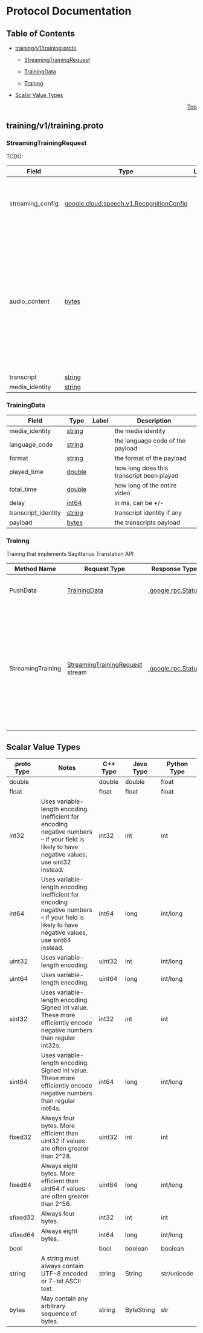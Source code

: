 # Protocol Documentation
<a name="top"></a>

## Table of Contents

- [training/v1/training.proto](#training/v1/training.proto)
    - [StreamingTrainingRequest](#sagittarius.training.v1.StreamingTrainingRequest)
    - [TrainingData](#sagittarius.training.v1.TrainingData)
  
  
  
    - [Trainng](#sagittarius.training.v1.Trainng)
  

- [Scalar Value Types](#scalar-value-types)



<a name="training/v1/training.proto"></a>
<p align="right"><a href="#top">Top</a></p>

## training/v1/training.proto



<a name="sagittarius.training.v1.StreamingTrainingRequest"></a>

### StreamingTrainingRequest
TODO:


| Field | Type | Label | Description |
| ----- | ---- | ----- | ----------- |
| streaming_config | [google.cloud.speech.v1.RecognitionConfig](#google.cloud.speech.v1.RecognitionConfig) |  | Provides information to the recognizer that specifies how to process the request. The first `StreamingTranslationRequest` message must contain a `streaming_config` message. |
| audio_content | [bytes](#bytes) |  | The audio data to be trained. Sequential chunks of audio data are sent in sequential `StreamingTranslationRequest` messages. The first `StreamingTranslationRequest` message must not contain `audio_content` data and all subsequent `StreamingTranslationRequest` messages must contain `audio_content` data. The audio bytes must be encoded as specified in `RecognitionConfig`. Note: as with all bytes fields, protobuffers use a pure binary representation (not base64). See [audio limits](https://cloud.google.com/speech/limits#content). |
| transcript | [string](#string) |  |  |
| media_identity | [string](#string) |  | the media identity |






<a name="sagittarius.training.v1.TrainingData"></a>

### TrainingData



| Field | Type | Label | Description |
| ----- | ---- | ----- | ----------- |
| media_identity | [string](#string) |  | the media identity |
| language_code | [string](#string) |  | the language code of the payload |
| format | [string](#string) |  | the format of the payload |
| played_time | [double](#double) |  | how long does this transcript been played |
| total_time | [double](#double) |  | how long of the entire video |
| delay | [int64](#int64) |  | in ms, can be &#43;/- |
| transcript_identity | [string](#string) |  | transcript identity if any |
| payload | [bytes](#bytes) |  | the transcripts payload |





 

 

 


<a name="sagittarius.training.v1.Trainng"></a>

### Trainng
Trainng that implements Sagittarius Translation API

| Method Name | Request Type | Response Type | Description |
| ----------- | ------------ | ------------- | ------------|
| PushData | [TrainingData](#sagittarius.training.v1.TrainingData) | [.google.rpc.Status](#google.rpc.Status) | Push accture traning data to server |
| StreamingTraining | [StreamingTrainingRequest](#sagittarius.training.v1.StreamingTrainingRequest) stream | [.google.rpc.Status](#google.rpc.Status) | Performs bidirectional streaming audio translation: receive results while sending audio. This method is only available via the gRPC API (not REST). |

 



## Scalar Value Types

| .proto Type | Notes | C++ Type | Java Type | Python Type |
| ----------- | ----- | -------- | --------- | ----------- |
| <a name="double" /> double |  | double | double | float |
| <a name="float" /> float |  | float | float | float |
| <a name="int32" /> int32 | Uses variable-length encoding. Inefficient for encoding negative numbers – if your field is likely to have negative values, use sint32 instead. | int32 | int | int |
| <a name="int64" /> int64 | Uses variable-length encoding. Inefficient for encoding negative numbers – if your field is likely to have negative values, use sint64 instead. | int64 | long | int/long |
| <a name="uint32" /> uint32 | Uses variable-length encoding. | uint32 | int | int/long |
| <a name="uint64" /> uint64 | Uses variable-length encoding. | uint64 | long | int/long |
| <a name="sint32" /> sint32 | Uses variable-length encoding. Signed int value. These more efficiently encode negative numbers than regular int32s. | int32 | int | int |
| <a name="sint64" /> sint64 | Uses variable-length encoding. Signed int value. These more efficiently encode negative numbers than regular int64s. | int64 | long | int/long |
| <a name="fixed32" /> fixed32 | Always four bytes. More efficient than uint32 if values are often greater than 2^28. | uint32 | int | int |
| <a name="fixed64" /> fixed64 | Always eight bytes. More efficient than uint64 if values are often greater than 2^56. | uint64 | long | int/long |
| <a name="sfixed32" /> sfixed32 | Always four bytes. | int32 | int | int |
| <a name="sfixed64" /> sfixed64 | Always eight bytes. | int64 | long | int/long |
| <a name="bool" /> bool |  | bool | boolean | boolean |
| <a name="string" /> string | A string must always contain UTF-8 encoded or 7-bit ASCII text. | string | String | str/unicode |
| <a name="bytes" /> bytes | May contain any arbitrary sequence of bytes. | string | ByteString | str |

